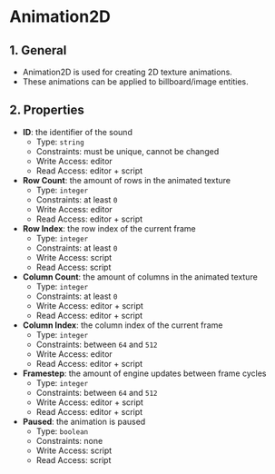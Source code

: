 # Animation2D

## 1. General

- Animation2D is used for creating 2D texture animations.
- These animations can be applied to billboard/image entities.

## 2. Properties

- **ID**: the identifier of the sound
  - Type: `string`
  - Constraints: must be unique, cannot be changed
  - Write Access: editor
  - Read Access: editor + script
- **Row Count**: the amount of rows in the animated texture
  - Type: `integer`
  - Constraints: at least `0`
  - Write Access: editor
  - Read Access: editor + script
- **Row Index**: the row index of the current frame
  - Type: `integer`
  - Constraints: at least `0`
  - Write Access: script
  - Read Access: script
- **Column Count**: the amount of columns in the animated texture
  - Type: `integer`
  - Constraints: at least `0`
  - Write Access: editor + script
  - Read Access: editor + script
- **Column Index**: the column index of the current frame
  - Type: `integer`
  - Constraints: between `64` and `512`
  - Write Access: editor
  - Read Access: editor + script
- **Framestep**: the amount of engine updates between frame cycles
  - Type: `integer`
  - Constraints: between `64` and `512`
  - Write Access: editor + script
  - Read Access: editor + script
- **Paused**: the animation is paused
  - Type: `boolean`
  - Constraints: none
  - Write Access: script
  - Read Access: script
